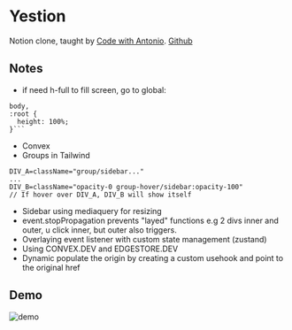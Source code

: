 # Yestion

Notion clone, taught by [Code with Antonio](https://www.youtube.com/watch?v=0OaDyjB9Ib8&t=341s). [Github](https://github.com/AntonioErdeljac/notion-clone-tutorial/tree/master)

## Notes

- if need h-full to fill screen, go to global:

````html,
body,
:root {
  height: 100%;
}```
````

- Convex
- Groups in Tailwind

```
DIV_A=className="group/sidebar..."
...
DIV_B=className="opacity-0 group-hover/sidebar:opacity-100"
// If hover over DIV_A, DIV_B will show itself
```

- Sidebar using mediaquery for resizing
- event.stopPropagation prevents "layed" functions e.g 2 divs inner and outer, u click inner, but outer also triggers.
- Overlaying event listener with custom state management (zustand)
- Using CONVEX.DEV and EDGESTORE.DEV
- Dynamic populate the origin by creating a custom usehook and point to the original href

## Demo
![demo](./demo_yestion.gif)
